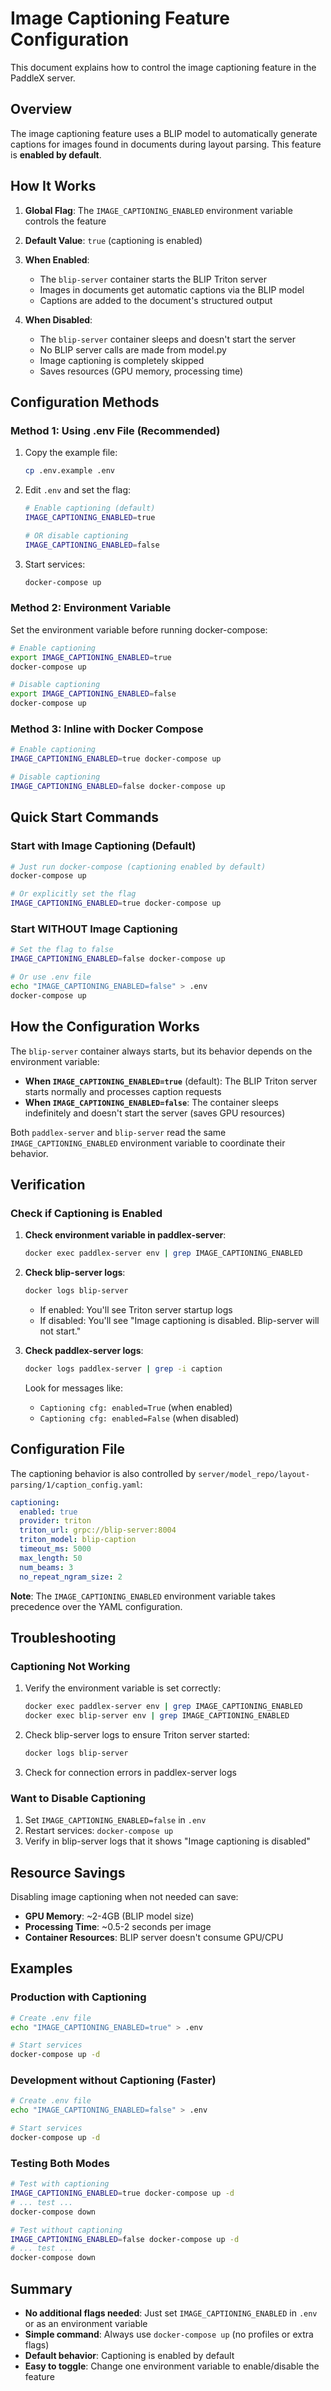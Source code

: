 # Image Captioning Feature Configuration

This document explains how to control the image captioning feature in the PaddleX server.

## Overview

The image captioning feature uses a BLIP model to automatically generate captions for images found in documents during layout parsing. This feature is **enabled by default**.

## How It Works

1. **Global Flag**: The `IMAGE_CAPTIONING_ENABLED` environment variable controls the feature
2. **Default Value**: `true` (captioning is enabled)
3. **When Enabled**:
   - The `blip-server` container starts the BLIP Triton server
   - Images in documents get automatic captions via the BLIP model
   - Captions are added to the document's structured output
   
4. **When Disabled**:
   - The `blip-server` container sleeps and doesn't start the server
   - No BLIP server calls are made from model.py
   - Image captioning is completely skipped
   - Saves resources (GPU memory, processing time)

## Configuration Methods

### Method 1: Using .env File (Recommended)

1. Copy the example file:
   ```bash
   cp .env.example .env
   ```

2. Edit `.env` and set the flag:
   ```bash
   # Enable captioning (default)
   IMAGE_CAPTIONING_ENABLED=true
   
   # OR disable captioning
   IMAGE_CAPTIONING_ENABLED=false
   ```

3. Start services:
   ```bash
   docker-compose up
   ```

### Method 2: Environment Variable

Set the environment variable before running docker-compose:

```bash
# Enable captioning
export IMAGE_CAPTIONING_ENABLED=true
docker-compose up

# Disable captioning
export IMAGE_CAPTIONING_ENABLED=false
docker-compose up
```

### Method 3: Inline with Docker Compose

```bash
# Enable captioning
IMAGE_CAPTIONING_ENABLED=true docker-compose up

# Disable captioning
IMAGE_CAPTIONING_ENABLED=false docker-compose up
```

## Quick Start Commands

### Start with Image Captioning (Default)

```bash
# Just run docker-compose (captioning enabled by default)
docker-compose up

# Or explicitly set the flag
IMAGE_CAPTIONING_ENABLED=true docker-compose up
```

### Start WITHOUT Image Captioning

```bash
# Set the flag to false
IMAGE_CAPTIONING_ENABLED=false docker-compose up

# Or use .env file
echo "IMAGE_CAPTIONING_ENABLED=false" > .env
docker-compose up
```

## How the Configuration Works

The `blip-server` container always starts, but its behavior depends on the environment variable:

- **When `IMAGE_CAPTIONING_ENABLED=true`** (default): The BLIP Triton server starts normally and processes caption requests
- **When `IMAGE_CAPTIONING_ENABLED=false`**: The container sleeps indefinitely and doesn't start the server (saves GPU resources)

Both `paddlex-server` and `blip-server` read the same `IMAGE_CAPTIONING_ENABLED` environment variable to coordinate their behavior.

## Verification

### Check if Captioning is Enabled

1. **Check environment variable in paddlex-server**:
   ```bash
   docker exec paddlex-server env | grep IMAGE_CAPTIONING_ENABLED
   ```

2. **Check blip-server logs**:
   ```bash
   docker logs blip-server
   ```
   - If enabled: You'll see Triton server startup logs
   - If disabled: You'll see "Image captioning is disabled. Blip-server will not start."

3. **Check paddlex-server logs**:
   ```bash
   docker logs paddlex-server | grep -i caption
   ```
   Look for messages like:
   - `Captioning cfg: enabled=True` (when enabled)
   - `Captioning cfg: enabled=False` (when disabled)

## Configuration File

The captioning behavior is also controlled by `server/model_repo/layout-parsing/1/caption_config.yaml`:

```yaml
captioning:
  enabled: true
  provider: triton
  triton_url: grpc://blip-server:8004
  triton_model: blip-caption
  timeout_ms: 5000
  max_length: 50
  num_beams: 3
  no_repeat_ngram_size: 2
```

**Note**: The `IMAGE_CAPTIONING_ENABLED` environment variable takes precedence over the YAML configuration.

## Troubleshooting

### Captioning Not Working

1. Verify the environment variable is set correctly:
   ```bash
   docker exec paddlex-server env | grep IMAGE_CAPTIONING_ENABLED
   docker exec blip-server env | grep IMAGE_CAPTIONING_ENABLED
   ```
2. Check blip-server logs to ensure Triton server started:
   ```bash
   docker logs blip-server
   ```
3. Check for connection errors in paddlex-server logs

### Want to Disable Captioning

1. Set `IMAGE_CAPTIONING_ENABLED=false` in `.env`
2. Restart services: `docker-compose up`
3. Verify in blip-server logs that it shows "Image captioning is disabled"

## Resource Savings

Disabling image captioning when not needed can save:
- **GPU Memory**: ~2-4GB (BLIP model size)
- **Processing Time**: ~0.5-2 seconds per image
- **Container Resources**: BLIP server doesn't consume GPU/CPU

## Examples

### Production with Captioning
```bash
# Create .env file
echo "IMAGE_CAPTIONING_ENABLED=true" > .env

# Start services
docker-compose up -d
```

### Development without Captioning (Faster)
```bash
# Create .env file
echo "IMAGE_CAPTIONING_ENABLED=false" > .env

# Start services
docker-compose up -d
```

### Testing Both Modes
```bash
# Test with captioning
IMAGE_CAPTIONING_ENABLED=true docker-compose up -d
# ... test ...
docker-compose down

# Test without captioning
IMAGE_CAPTIONING_ENABLED=false docker-compose up -d
# ... test ...
docker-compose down
```

## Summary

- **No additional flags needed**: Just set `IMAGE_CAPTIONING_ENABLED` in `.env` or as an environment variable
- **Simple command**: Always use `docker-compose up` (no profiles or extra flags)
- **Default behavior**: Captioning is enabled by default
- **Easy to toggle**: Change one environment variable to enable/disable the feature
